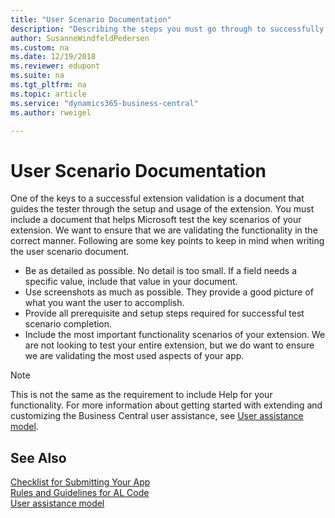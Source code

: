 ```yaml
---
title: "User Scenario Documentation"
description: "Describing the steps you must go through to successfully submit your app to AppSource."
author: SusanneWindfeldPedersen
ms.custom: na
ms.date: 12/19/2018
ms.reviewer: edupont
ms.suite: na
ms.tgt_pltfrm: na
ms.topic: article
ms.service: "dynamics365-business-central"
ms.author: rweigel

---
```


# User Scenario Documentation

One of the keys to a successful extension validation is a document that guides the tester through the setup and usage of the extension. You must include a document that helps Microsoft test the key scenarios of your extension. We want to ensure that we are validating the functionality in the correct manner. Following are some key points to keep in mind when writing the user scenario document.

- Be as detailed as possible. No detail is too small. If a field needs a specific value, include that value in your document.
- Use screenshots as much as possible. They provide a good picture of what you want the user to accomplish.
- Provide all prerequisite and setup steps required for successful test scenario completion.
- Include the most important functionality scenarios of your extension. We are not looking to test your entire extension, but we do want to ensure we are validating the most used aspects of your app.

> [!NOTE]
> This is not the same as the requirement to include Help for your functionality. For more information about getting started with extending and customizing the Business Central user assistance, see [User assistance model](../user-assistance.md).  

## See Also

[Checklist for Submitting Your App](../developer/devenv-checklist-submission.md)  
[Rules and Guidelines for AL Code](apptest-overview.md)  
[User assistance model](user-assistance.md)  
